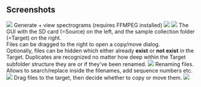 ## Screenshots
![](https://raw.githubusercontent.com/justlep/synchronizer/master/doc/screenshots/overview.png)
Generate + view spectrograms (requires FFMPEG installed)
![](https://raw.githubusercontent.com/justlep/synchronizer/master/doc/screenshots/spectrogram-floating.png)
![](https://raw.githubusercontent.com/justlep/synchronizer/master/doc/screenshots/spectrogram-wide.png)
The GUI with the SD card (=Source) on the left, and the sample collection folder (=Target) on the right.\
Files can be dragged to the right to open a copy/move dialog.\
Optionally, files can be hidden which either already **exist** or **not exist** in the Target. Duplicates are recognized no matter how deep within the Target subfolder structure they are or if they've been renamed.
![](https://raw.githubusercontent.com/justlep/synchronizer/master/doc/screenshots/dragging.png)
Renaming files. Allows to search/replace inside the filenames, add sequence numbers etc.
![](https://raw.githubusercontent.com/justlep/synchronizer/master/doc/screenshots/rename.png)
Drag files to the target, then decide whether to copy or move them.
![](https://raw.githubusercontent.com/justlep/synchronizer/master/doc/screenshots/copymove.png)
